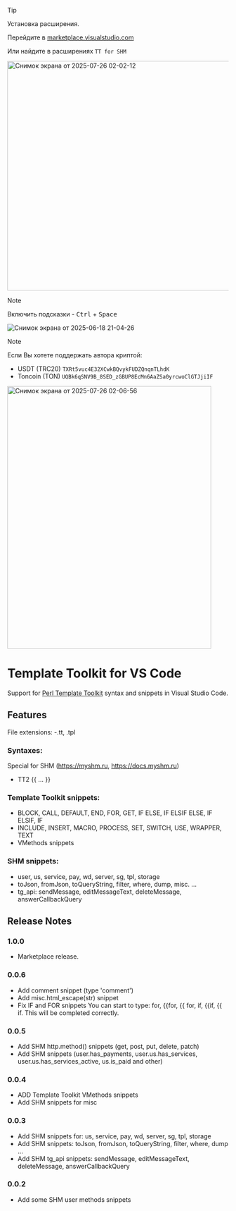 > [!TIP]
> Установка расширения.
> 
> Перейдите в [marketplace.visualstudio.com](https://marketplace.visualstudio.com/items?itemName=RomanT38.tt-for-shm)
> 
> Или найдите в расширениях `TT for SHM`
>
> <img width="848" height="521" alt="Снимок экрана от 2025-07-26 02-02-12" src="https://github.com/user-attachments/assets/07216711-03d5-422a-bae6-066b00c3427b" />

  
> [!NOTE]
>Включить подсказки - <kbd>Ctrl</kbd> + <kbd>Space</kbd>

![Снимок экрана от 2025-06-18 21-04-26](https://github.com/user-attachments/assets/d54bef9d-8166-484c-9de9-649357c379c7)

> [!NOTE]
>Если Вы хотете поддержать автора криптой:
> 
>- USDT (TRC20) `TXRt5vuc4E32XCwkBQvykFUDZQnqnTLhdK`
>- Toncoin (TON) `UQBk6qSNV9B_8SED_zGBUP8EcMn6AaZSa0yrcwoClGTJjiIF`

<img width="464" height="596" alt="Снимок экрана от 2025-07-26 02-06-56" src="https://github.com/user-attachments/assets/95a74698-37e5-42ba-86ba-70268da66086" />



# Template Toolkit for VS Code

Support for [Perl Template Toolkit](http://www.template-toolkit.org/index.html) syntax and snippets in Visual Studio Code.
## Features
File extensions:
-.tt, .tpl

### Syntaxes:
Special for SHM (https://myshm.ru, https://docs.myshm.ru)
- TT2 {{ ... }}

### Template Toolkit snippets:
- BLOCK, CALL, DEFAULT, END, FOR, GET, IF ELSE, IF ELSIF ELSE, IF ELSIF, IF
- INCLUDE, INSERT, MACRO, PROCESS, SET, SWITCH, USE, WRAPPER, TEXT
- VMethods snippets

### SHM snippets:
- user, us, service, pay, wd, server, sg, tpl, storage
- toJson, fromJson, toQueryString, filter, where, dump, misc. ...
- tg_api: sendMessage, editMessageText, deleteMessage, answerCallbackQuery

## Release Notes
### 1.0.0
- Marketplace release.

### 0.0.6
- Add comment snippet (type 'comment')
- Add misc.html_escape(str) snippet
- Fix IF and FOR snippets
  You can start to type: for, {{for, {{ for, if, {{if, {{ if. This will be completed correctly.

### 0.0.5
- Add SHM http.method() snippets (get, post, put, delete, patch)
- Add SHM snippets (user.has_payments, user.us.has_services, user.us.has_services_active, us.is_paid and other)

### 0.0.4
- ADD Template Toolkit VMethods snippets
- Add SHM snippets for misc

### 0.0.3
- Add SHM snippets for: us, service, pay, wd, server, sg, tpl, storage
- Add SHM snippets: toJson, fromJson, toQueryString, filter, where, dump ...
- Add SHM tg_api snippets: sendMessage, editMessageText, deleteMessage, answerCallbackQuery

### 0.0.2
- Add some SHM user methods snippets

